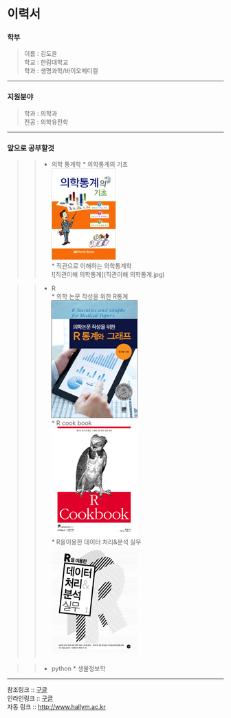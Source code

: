 이력서
==========
### 학부
> 이름 : 김도윤  
> 학교 : 한림대학교  
> 학과 : 생명과학/바이오메디컬
--------------  
### 지원분야
> 학과 : 의학과  
> 전공 : 의학유전학
--------------  
### 앞으로 공부할것
>> * 의학 통계학
    * 의학통계의 기초  
      ![의학통계의 기초](의학통계기초.jpg)   
    * 직관으로 이해하는 의학통계학  
      ![직관이해 의학통계](직관이해 의학통계.jpg)
      
>> * R  
    * 의학 논문 작성을 위한 R통계   
      ![의학 논문 작성을 위한 R통계학](의학논문작성R통계그래프.jpg)  
    * R cook book  
      ![R cook book](Rcookbook.jpg)  
    * R을이용한 데이터 처리&분석 실무  
      ![R데이터처리](R데이터처리.jpg)
       
>> * python
    * 생물정보학    
------------------ 
참조링크 :: [구글][1]   
인라인링크 :: [구글](http://www.google.com)  
자동 링크 :: <http://www.hallym.ac.kr>





[1]: https://www.google.com

